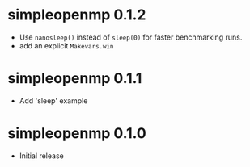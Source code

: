 
# simpleopenmp 0.1.2 

* Use `nanosleep()` instead of `sleep(0)` for faster benchmarking runs.
* add an explicit `Makevars.win`


# simpleopenmp 0.1.1

* Add 'sleep' example

# simpleopenmp 0.1.0

* Initial release
